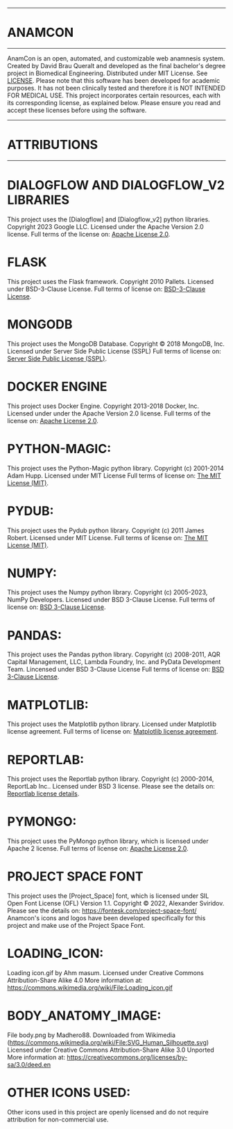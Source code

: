----------------
# ANAMCON
----------------
AnamCon is an open, automated, and customizable web anamnesis system.
Created by David Brau Queralt and developed as the final bachelor's degree project in Biomedical Engineering. 
Distributed under MIT License. See [LICENSE](/LICENSE).
Please note that this software has been developed for academic purposes. It has not been clinically tested and therefore it is NOT INTENDED FOR MEDICAL USE.
This project incorporates certain resources, each with its corresponding license, as explained below. Please ensure you read and accept these licenses before using the software.

----------------
# ATTRIBUTIONS
----------------

# DIALOGFLOW AND DIALOGFLOW_V2 LIBRARIES
This project uses the [Dialogflow] and [Dialogflow_v2] python libraries. Copyright 2023 Google LLC. Licensed under the Apache Version 2.0 license.
Full terms of the license on: [Apache License 2.0](https://www.apache.org/licenses/LICENSE-2.0).

# FLASK
This project uses the Flask framework. Copyright 2010 Pallets. Licensed under BSD-3-Clause License.
Full terms of license on: [BSD-3-Clause License](https://flask.palletsprojects.com/en/2.3.x/license/).

# MONGODB
This project uses the MongoDB Database. Copyright © 2018 MongoDB, Inc. Licensed under Server Side Public License (SSPL)
Full terms of license on: [Server Side Public License (SSPL)](https://www.mongodb.com/licensing/server-side-public-license).

# DOCKER ENGINE
This project uses Docker Engine. Copyright 2013-2018 Docker, Inc. Licensed under under the Apache Version 2.0 license.
Full terms of the license on: [Apache License 2.0](https://www.docker.com/legal/docker-subscription-service-agreement/).

# PYTHON-MAGIC:
This project uses the Python-Magic python library. Copyright (c) 2001-2014 Adam Hupp. Licensed under MIT License
Full terms of license on: [The MIT License (MIT)](https://github.com/ahupp/python-magic/blob/master/LICENSE).

# PYDUB:
This project uses the Pydub python library. Copyright (c) 2011 James Robert. Licensed under MIT License.
Full terms of license on: [The MIT License (MIT)](https://github.com/jiaaro/pydub/blob/master/LICENSE).

# NUMPY:
This project uses the Numpy python library. Copyright (c) 2005-2023, NumPy Developers. Licensed under BSD 3-Clause License.
Full terms of license on: [BSD 3-Clause License](https://numpy.org/doc/stable/license.html).

# PANDAS:
This project uses the Pandas python library. Copyright (c) 2008-2011, AQR Capital Management, LLC, Lambda Foundry, Inc. and PyData Development Team. Lincensed under BSD 3-Clause License
Full terms of license on: [BSD 3-Clause License](https://github.com/pandas-dev/pandas/blob/main/LICENSE).

# MATPLOTLIB:
This project uses the Matplotlib python library. Licensed under Matplotlib license agreement.
Full terms of license on: [Matplotlib license agreement](https://matplotlib.org/stable/users/project/license.html).

# REPORTLAB:
This project uses the Reportlab python library. Copyright (c) 2000-2014, ReportLab Inc.. Licensed under BSD 3 license.
Please see the details on: [Reportlab license details](https://docs.reportlab.com/developerfaqs/#13-licensing).

# PYMONGO:
This project uses the PyMongo python library, which is licensed under Apache 2 license.
Full terms of license on: [Apache License 2.0](https://www.apache.org/licenses/LICENSE-2.0).

# PROJECT SPACE FONT
This project uses the [Project_Space] font, which is licensed under SIL Open Font License (OFL) Version 1.1.
Copyright © 2022, Alexander Sviridov. Please see the details on: https://fontesk.com/project-space-font/
Anamcon's icons and logos have been developed specifically for this project and make use of the Project Space Font.

# LOADING_ICON:
Loading icon.gif by Ahm masum. Licensed under Creative Commons Attribution-Share Alike 4.0
More information at: https://commons.wikimedia.org/wiki/File:Loading_icon.gif

# BODY_ANATOMY_IMAGE:
File body.png by Madhero88. Downloaded from Wikimedia (https://commons.wikimedia.org/wiki/File:SVG_Human_Silhouette.svg)
Licensed under Creative Commons Attribution-Share Alike 3.0 Unported
More information at: https://creativecommons.org/licenses/by-sa/3.0/deed.en

# OTHER ICONS USED:
Other icons used in this project are openly licensed and do not require attribution for non-commercial use.




